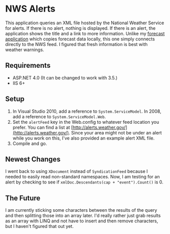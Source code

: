NWS Alerts
==========

This application queries an XML file hosted by the National Weather Service for alerts.  If there is no alert, nothing is displayed.  If there is an alert, the application shows the title and a link to more information.  Unlike my [forecast application](https://github.com/mrcoulson/ASP.NET-National-Weather-Service-Parser) which copies forecast data locally, this one simply connects directly to the NWS feed.  I figured that fresh information is best with weather warnings.

Requirements
------------

- ASP.NET 4.0 (It can be changed to work with 3.5.)
- IIS 6+

Setup
-----

1. In Visual Studio 2010, add a reference to `System.ServiceModel`.  In 2008, add a reference to `System.ServiceModel.Web`.
2. Set the `alertFeed` key in the Web.config to whatever feed location you prefer.  You can find a list at [http://alerts.weather.gov/](http://alerts.weather.gov/).  Since your area might not be under an alert while you work on this, I've also provided an example alert XML file.
3. Compile and go.

Newest Changes
--------------

I went back to using `XDocument` instead of `SyndicationFeed` because I needed to easily read non-standard namespaces.  Now, I am testing for an alert by checking to see if `xmlDoc.Descendants(cap + "event").Count()` is 0.

The Future
----------

I am currently sticking some characters between the results of the query and then splitting those into an array later.  I'd really rather just grab results as an array with LINQ and not have to insert and then remove characters, but I haven't figured that out yet.
